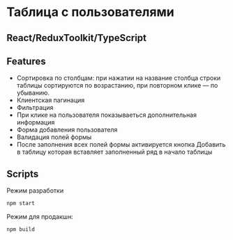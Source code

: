 # Таблица с пользователями

## React/ReduxToolkit/TypeScript

## Features

- Сортировка по столбцам: при нажатии на название столбца строки таблицы сортируются по возрастанию, при повторном клике — по убыванию.
- Клиентская пагинация
- Фильтрация
- При клике на пользователя показываеться дополнительная информация
- Форма добавления пользователя
- Валидация полей формы
- После заполнения всех полей формы активируется кнопка Добавить в таблицу которая вставляет заполненный ряд в начало таблицы

## Scripts

Режим разработки

```sh
npm start
```

Режим для продакшн:

```sh
npm build
```
